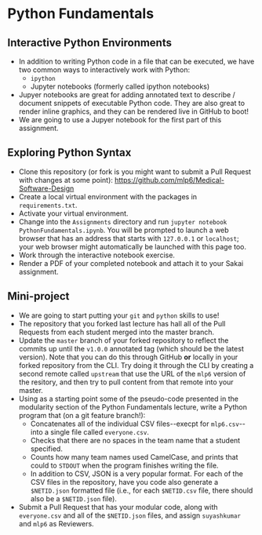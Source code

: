 # Python Fundamentals

## Interactive Python Environments
* In addition to writing Python code in a file that can be executed, we have two common ways to interactively work with Python:
  + `ipython`
  + Jupyter notebooks (formerly called ipython notebooks)
* Jupyer notebooks are great for adding annotated text to describe / document
  snippets of executable Python code.  They are also great to render inline
  graphics, and they can be rendered live in GitHub to boot!
* We are going to use a Jupyer notebook for the first part of this assignment.

## Exploring Python Syntax
* Clone this repository (or fork is you might want to submit a Pull Request
  with changes at some point): https://github.com/mlp6/Medical-Software-Design
* Create a local virtual environment with the packages in `requirements.txt`.
* Activate your virtual environment.
* Change into the `Assignments` directory and run `jupyter notebook
  PythonFundamentals.ipynb`.  You will be prompted to launch a web browser that
  has an address that starts with `127.0.0.1` or `localhost`; your web browser
  might automatically be launched with this page too.
* Work through the interactive notebook exercise.
* Render a PDF of your completed notebook and attach it to your Sakai assignment.

## Mini-project
* We are going to start putting your `git` and `python` skills to use!
* The repository that you forked last lecture has hall all of the Pull Requests
  from each student merged into the master branch.
* Update the `master` branch of your forked repository to reflect the commits
  up until the `v1.0.0` annotated tag (which should be the latest version).
  Note that you can do this through GitHub **or** locally in your forked
  repository from the CLI.  Try doing it through the CLI by creating a second
  remote called `upstream` that use the URL of the `mlp6` version of the
  resitory, and then try to pull content from that remote into your master.
* Using as a starting point some of the pseudo-code presented in the modularity
  section of the Python Fundamentals lecture, write a Python program that (on a
  git feature branch!):
  + Concatenates all of the individual CSV files--execpt for `mlp6.csv`--into a
    single file called `everyone.csv`.
  + Checks that there are no spaces in the team name that a student specified.
  + Counts how many team names used CamelCase, and prints that could to
    `STDOUT` when the program finishes writing the file.
  + In addition to CSV, JSON is a very popular format. For each of the CSV
    files in the repository, have you code also generate a `$NETID.json`
    formatted file (i.e., for each `$NETID.csv` file, there should also be a
    `$NETID.json` file).
* Submit a Pull Request that has your modular code, along with `everyone.csv`
  and all of the `$NETID.json` files, and assign `suyashkumar` and `mlp6` as
  Reviewers.
